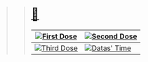 >> 
>> # [💉](https://ncv.kdca.go.kr/eng/)
>> 
>> | [![First Dose](https://raw.githubusercontent.com/corcc/corcc/use-recursive-save/badge/vaccination/counter/today/firstCnt.svg)](https://github.com/corcc/corcc) | [![Second Dose](https://raw.githubusercontent.com/corcc/corcc/use-recursive-save/badge/vaccination/counter/today/secondCnt.svg)](https://github.com/corcc/corcc) |
>> |-|-|
>> | [![Third Dose](https://raw.githubusercontent.com/corcc/corcc/use-recursive-save/badge/vaccination/counter/today/thirdCnt.svg)](https://github.com/corcc/corcc) | [![Datas' Time](https://raw.githubusercontent.com/corcc/corcc/use-recursive-save/badge/vaccination/counter/today/dataTime.svg)](https://github.com/corcc/corcc) |
>>
